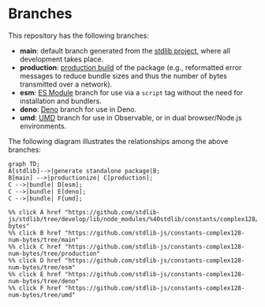 <!--

@license Apache-2.0

Copyright (c) 2022 The Stdlib Authors.

Licensed under the Apache License, Version 2.0 (the "License");
you may not use this file except in compliance with the License.
You may obtain a copy of the License at

    http://www.apache.org/licenses/LICENSE-2.0

Unless required by applicable law or agreed to in writing, software
distributed under the License is distributed on an "AS IS" BASIS,
WITHOUT WARRANTIES OR CONDITIONS OF ANY KIND, either express or implied.
See the License for the specific language governing permissions and
limitations under the License.

-->

# Branches

This repository has the following branches:

-   **main**: default branch generated from the [stdlib project][stdlib-url], where all development takes place.
-   **production**: [production build][production-url] of the package (e.g., reformatted error messages to reduce bundle sizes and thus the number of bytes transmitted over a network).
-   **esm**: [ES Module][esm-url] branch for use via a `script` tag without the need for installation and bundlers.
-   **deno**: [Deno][deno-url] branch for use in Deno.
-   **umd**: [UMD][umd-url] branch for use in Observable, or in dual browser/Node.js environments.

The following diagram illustrates the relationships among the above branches:

```mermaid
graph TD;
A[stdlib]-->|generate standalone package|B;
B[main] -->|productionize| C[production];
C -->|bundle| D[esm];
C -->|bundle| E[deno];
C -->|bundle| F[umd];

%% click A href "https://github.com/stdlib-js/stdlib/tree/develop/lib/node_modules/%40stdlib/constants/complex128/num-bytes"
%% click B href "https://github.com/stdlib-js/constants-complex128-num-bytes/tree/main"
%% click C href "https://github.com/stdlib-js/constants-complex128-num-bytes/tree/production"
%% click D href "https://github.com/stdlib-js/constants-complex128-num-bytes/tree/esm"
%% click E href "https://github.com/stdlib-js/constants-complex128-num-bytes/tree/deno"
%% click F href "https://github.com/stdlib-js/constants-complex128-num-bytes/tree/umd"
```

[stdlib-url]: https://github.com/stdlib-js/stdlib/tree/develop/lib/node_modules/%40stdlib/constants/complex128/num-bytes
[production-url]: https://github.com/stdlib-js/constants-complex128-num-bytes/tree/production
[deno-url]: https://github.com/stdlib-js/constants-complex128-num-bytes/tree/deno
[umd-url]: https://github.com/stdlib-js/constants-complex128-num-bytes/tree/umd
[esm-url]: https://github.com/stdlib-js/constants-complex128-num-bytes/tree/esm
